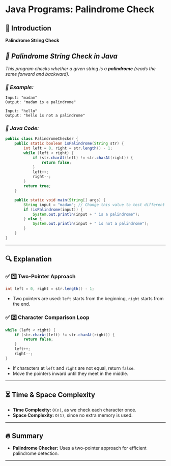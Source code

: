 # Java Programs: Palindrome Check

## 📌 Introduction

**Palindrome String Check**

## *📝 Palindrome String Check in Java*

*This program checks whether a given string is a ****palindrome**** (reads the same forward and backward).*

### *📍 Example:*

```
Input: "madam"
Output: "madam is a palindrome"

Input: "hello"
Output: "hello is not a palindrome"
```

### *🔹 Java Code:*

```java
public class PalindromeChecker {
    public static boolean isPalindrome(String str) {
        int left = 0, right = str.length() - 1;
        while (left < right) {
            if (str.charAt(left) != str.charAt(right)) {
                return false;
            }
            left++;
            right--;
        }
        return true;
    }

    public static void main(String[] args) {
        String input = "madam"; // Change this value to test different strings
        if (isPalindrome(input)) {
            System.out.println(input + " is a palindrome");
        } else {
            System.out.println(input + " is not a palindrome");
        }
    }
}
```

---

## 🔍 Explanation

### ✅ 1️⃣ Two-Pointer Approach

```java
int left = 0, right = str.length() - 1;
```

- Two pointers are used: `left` starts from the beginning, `right` starts from the end.

### ✅ 2️⃣ Character Comparison Loop

```java
while (left < right) {
    if (str.charAt(left) != str.charAt(right)) {
        return false;
    }
    left++;
    right--;
}
```

- If characters at `left` and `right` are not equal, return `false`.
- Move the pointers inward until they meet in the middle.

---

## ⏳ Time & Space Complexity

- **Time Complexity:** `O(n)`, as we check each character once.
- **Space Complexity:** `O(1)`, since no extra memory is used.

---

## 🔥 Summary
- **Palindrome Checker:** Uses a two-pointer approach for efficient palindrome detection.

---

